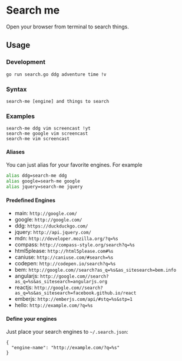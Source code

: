 # Search me

Open your browser from terminal to search things.

## Usage

### Development

```
go run search.go ddg adventure time !v
```


### Syntax

```
search-me [engine] and things to search
```


### Examples

```
search-me ddg vim screencast !yt
search-me google vim screencast
search-me vim screencast
```


#### Aliases

You can just alias for your favorite engines. For example

```bash
alias ddg=search-me ddg
alias google=searh-me google
alias jquery=search-me jquery
```

#### Predefined Engines

- main: `http://google.com/`
- google: `http://google.com/`
- ddg: `https://duckduckgo.com/`
- jquery: `http://api.jquery.com/`
- mdn: `http://developer.mozilla.org/?q=%s`
- compass: `http://compass-style.org/search?q=%s`
- html5please: `http://html5please.com#%s`
- caniuse: `http://caniuse.com/#search=%s`
- codepen: `http://codepen.io/search?q=%s`
- bem: `http://google.com//search?as_q=%s&as_sitesearch=bem.info`
- angularjs: `http://google.com//search?as_q=%s&as_sitesearch=angularjs.org`
- reactjs: `http://google.com//search?as_q=%s&as_sitesearch=facebook.github.io/react`
- emberjs: `http://emberjs.com/api/#stq=%s&stp=1`
- hello: `http://example.com/?q=%s`


#### Define your engines

Just place your search engines to `~/.search.json`:

```
{
  "engine-name": "http://example.com/?q=%s"
}
```
